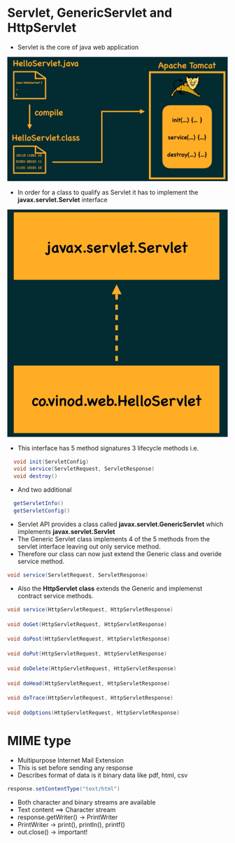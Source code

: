 # Servlet, GenericServlet and HttpServlet

- Servlet is the core of java web application

![Servlet Lifecycle](./images/servlet-lifecycle.png)

- In order for a class to qualify as Servlet it has to implement the **javax.servlet.Servlet** interface

![Servlet interface class](./images/servlet-interface.png)

- This interface has 5 method signatures 3 lifecycle methods i.e.

```java
  void init(ServletConfig)
  void service(ServletRequest, ServletResponse)
  void destroy()
```

- And two additional

```java
  getServletInfo()
  getServletConfig()
```

- Servlet API provides a class called **javax.servlet.GenericServlet** which implements **javax.servlet.Servlet**
- The Generic Servlet class implements 4 of the 5 methods from the servlet interface leaving out only service method.
- Therefore our class can now just extend the Generic class and overide service method.

```java
void service(ServletRequest, ServletResponse)
```

- Also the **HttpServlet class** extends the Generic and implemenst contract service methods.

```java
void service(HttpServletRequest, HttpServletResponse)

void doGet(HttpServletRequest, HttpServletResponse)

void doPost(HttpServletRequest, HttpServletResponse)

void doPut(HttpServletRequest, HttpServletResponse)

void doDelete(HttpServletRequest, HttpServletResponse)

void doHead(HttpServletRequest, HttpServletResponse)

void doTrace(HttpServletRequest, HttpServletResponse)

void doOptions(HttpServletRequest, HttpServletResponse)
```

# MIME type

- Multipurpose Internet Mail Extension
- This is set before sending any response
- Describes format of data is it binary data like pdf, html, csv

```java
response.setContentType("text/html")
```

- Both character and binary streams are available
- Text content ==> Character stream
- response.getWriter() -> PrintWriter
- PrintWriter -> print(), println(), printf()
- out.close() -> important!
